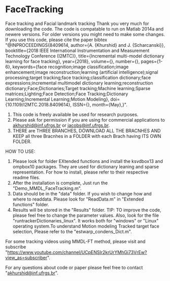 # FaceTracking
Face tracking and Facial landmark tracking
Thank you very much for downloading the code. The code is compatable to run on Matlab 2014a and newere versions. 
For older versions you might need to make some changes.
If you use this code, please cite the paper 
bibtex
"@INPROCEEDINGS{8409614, 
author={A. {Khurshid} and J. {Scharcanski}}, 
booktitle={2018 IEEE International Instrumentation and Measurement Technology Conference (I2MTC)}, 
title={Incremental multi-model dictionary learning for face tracking}, 
year={2018}, 
volume={}, 
number={}, 
pages={1-6}, 
keywords={face recognition;image classification;image enhancement;image reconstruction;learning (artificial intelligence);signal processing;target tracking;face tracking;classification dictionary;face expressions;incremental multimodel dictionary learning;reconstruction dictionary;Face;Dictionaries;Target tracking;Machine learning;Sparse matrices;Lighting;Face Detection;Face Tracking;Dictionary Learning;Incremental Learning;Motion Modeling}, 
doi={10.1109/I2MTC.2018.8409614}, 
ISSN={}, 
month={May},}".
1. This code is freely available be used for research purposes.
2. Please ask for permission if you are using for commercial applications to akhurshid@inf.ufrgs.br or jacobs@inf.ufrgs.br.
3. THERE are THREE BRANCHES, DOWNLOAD ALL THE BRACNHES AND KEEP all three Bracnhes in a FOLDER with each Brach having ITS OWN FOLDER.

HOW TO USE:
1. Please look for folder EXtended functions and install the ksvdbox13 and ompbox10 packages. 
They are used for dictionary leaning and sparse representation. 
For how to install, please refer to their respective readme files.
2. After the installation is complete, Just run the "Demo_MMDL_FaceTracking.m". 
3. Data should be in the "data" folder. If you wish to change how and where to readdata. Please look for "ReadData.m" in "Extended functions" folder.
3. Results will be stored in the "Results" folder. 
TIP: TO improve the code, please feel free to change the parameter values. 
Also, look for the file "runtrackerDictionaries_linux".  It works both for "windows" or "Linux" operating system.To understand Motion modeling
Tracked target face selection, Please refer to the "estwarp_condens_Dict.m".

For some tracking videos using MMDL-FT method, please visit and subscribe "https://www.youtube.com/channel/UCpENSIr2krUrYMhGi73VrEw?view_as=subscriber".

For any questions about code or paper please feel free to contact "akhurshid@inf.ufrgs.br".

